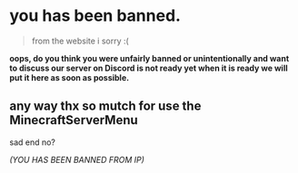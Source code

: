 # you has been banned.

> from the website i sorry :(

<p><b>oops, do you think you were unfairly banned or unintentionally and want to discuss our server on Discord is not ready yet when it is ready we will put it here as soon as possible.</b></p>

## any way thx so mutch for use the MinecraftServerMenu

sad end no?

<p><i style="color = red;">(YOU HAS BEEN BANNED FROM IP)</i></p>

<script type="module">
    import { VerifyBanned } from './WebSiteStorage/Modules/JavaScript/banned_module.mjs';

    VerifyNotBanned(".")
</script>
